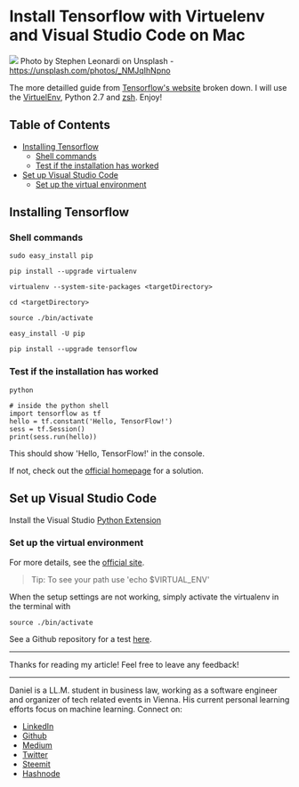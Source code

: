 # Install Tensorflow with Virtuelenv and Visual Studio Code on Mac

[<img src="https://images.unsplash.com/photo-1508051123996-69f8caf4891d?ixlib=rb-0.3.5&ixid=eyJhcHBfaWQiOjEyMDd9&s=288fb1a782c2813ea03f2e1e1085f853&auto=format&fit=crop&w=2251&q=80">](
https://unsplash.com/photos/_NMJqIhNpno)
Photo by Stephen Leonardi on Unsplash - https://unsplash.com/photos/_NMJqIhNpno

The more detailled guide from [Tensorflow's website](https://www.tensorflow.org/install/install_mac) broken down. I will use the [VirtuelEnv](https://virtualenv.pypa.io/en/stable/), Python 2.7 and [zsh](http://www.zsh.org/). Enjoy!  


## Table of Contents

- [Installing Tensorflow](#installing-tensorflow)
  - [Shell commands](#shell-commands)
  - [Test if the installation has worked](#test-if-the-installation-has-worked)
- [Set up Visual Studio Code](#set-up-visual-studio-code)
  - [Set up the virtual environment](#set-up-the-virtual-environment)


## Installing Tensorflow

### Shell commands

```shell
sudo easy_install pip

pip install --upgrade virtualenv 

virtualenv --system-site-packages <targetDirectory>

cd <targetDirectory>

source ./bin/activate 

easy_install -U pip

pip install --upgrade tensorflow 
```

### Test if the installation has worked

```shell
python

# inside the python shell
import tensorflow as tf
hello = tf.constant('Hello, TensorFlow!')
sess = tf.Session()
print(sess.run(hello))
```
This should show 'Hello, TensorFlow!' in the console.

If not, check out the [official homepage](https://www.tensorflow.org/install/install_mac#common_installation_problems) for a solution.

## Set up Visual Studio Code

Install the Visual Studio [Python Extension](https://marketplace.visualstudio.com/items?itemName=ms-python.python)

### Set up the virtual environment 

For more details, see the [official site](https://code.visualstudio.com/docs/python/environments#_virtual-environments).

> Tip: To see your path use 'echo $VIRTUAL_ENV'

When the setup settings are not working, simply activate the virtualenv in the terminal with 

```shell
source ./bin/activate 
```

See a Github repository for a test [here](https://github.com/DDCreationStudios/tensorFlowTest).


---

Thanks for reading my article! Feel free to leave any feedback! 

---

Daniel is a LL.M. student in business law, working as a software engineer and organizer of tech related events in Vienna. 
His current personal learning efforts focus on machine learning. Connect on:
- [LinkedIn](https://www.linkedin.com/in/createdd) 
- [Github](https://github.com/DDCreationStudios)
- [Medium](https://medium.com/@ddcreationstudi)
- [Twitter](https://twitter.com/DDCreationStudi)
- [Steemit](https://steemit.com/@createdd)
- [Hashnode](https://hashnode.com/@DDCreationStudio)

<!-- Written by Daniel Deutsch (deudan1010@gmail.com) -->